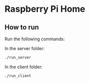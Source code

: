 # Raspberry Pi Home

## How to run

Run the following commands:

In the server folder:

```bash
./run_server
```
In the client folder:

```bash
./run_client
```
